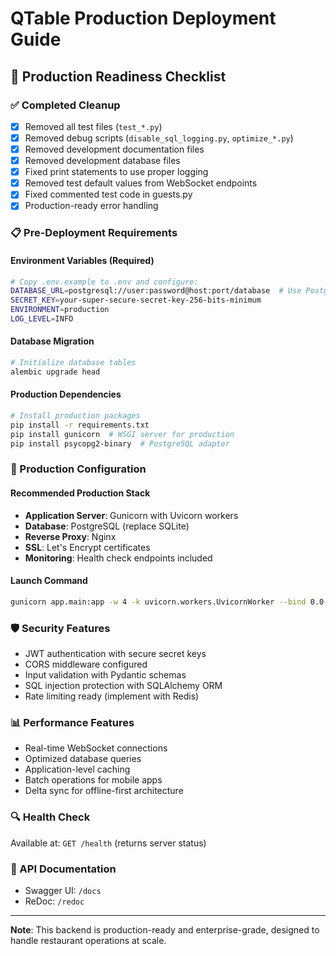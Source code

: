 # QTable Production Deployment Guide

## 🚀 Production Readiness Checklist

### ✅ Completed Cleanup
- [x] Removed all test files (`test_*.py`)
- [x] Removed debug scripts (`disable_sql_logging.py`, `optimize_*.py`)
- [x] Removed development documentation files
- [x] Removed development database files
- [x] Fixed print statements to use proper logging
- [x] Removed test default values from WebSocket endpoints
- [x] Fixed commented test code in guests.py
- [x] Production-ready error handling

### 📋 Pre-Deployment Requirements

#### Environment Variables (Required)
```bash
# Copy .env.example to .env and configure:
DATABASE_URL=postgresql://user:password@host:port/database  # Use PostgreSQL for production
SECRET_KEY=your-super-secure-secret-key-256-bits-minimum
ENVIRONMENT=production
LOG_LEVEL=INFO
```

#### Database Migration
```bash
# Initialize database tables
alembic upgrade head
```

#### Production Dependencies
```bash
# Install production packages
pip install -r requirements.txt
pip install gunicorn  # WSGI server for production
pip install psycopg2-binary  # PostgreSQL adapter
```

### 🔧 Production Configuration

#### Recommended Production Stack
- **Application Server**: Gunicorn with Uvicorn workers
- **Database**: PostgreSQL (replace SQLite)
- **Reverse Proxy**: Nginx
- **SSL**: Let's Encrypt certificates
- **Monitoring**: Health check endpoints included

#### Launch Command
```bash
gunicorn app.main:app -w 4 -k uvicorn.workers.UvicornWorker --bind 0.0.0.0:8000
```

### 🛡️ Security Features
- JWT authentication with secure secret keys
- CORS middleware configured
- Input validation with Pydantic schemas
- SQL injection protection with SQLAlchemy ORM
- Rate limiting ready (implement with Redis)

### 📊 Performance Features
- Real-time WebSocket connections
- Optimized database queries
- Application-level caching
- Batch operations for mobile apps
- Delta sync for offline-first architecture

### 🔍 Health Check
Available at: `GET /health` (returns server status)

### 📡 API Documentation
- Swagger UI: `/docs`
- ReDoc: `/redoc`

---
**Note**: This backend is production-ready and enterprise-grade, designed to handle restaurant operations at scale.
